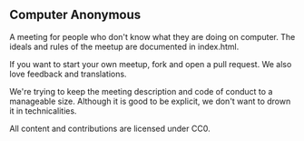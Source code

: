 ## Computer Anonymous

A meeting for people who don't know what they are doing on computer. The ideals and rules of the meetup are documented in index.html. 

If you want to start your own meetup, fork and open a pull request. We also love feedback and translations.

We're trying to keep the meeting description and code of conduct to a manageable size. Although it is good to be explicit, we don't want to drown it in technicalities.

All content and contributions are licensed under CC0.

